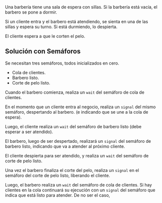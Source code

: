 Una barbería tiene una sala de espera con sillas. Si la barbería está vacía, el barbero se pone a dormir.

Si un cliente entra y el barbero está atendiendo, se sienta en una de las sillas y espera su turno. Si está durmiendo, lo despierta.

El cliente espera a que le corten el pelo.

## Solución con Semáforos

Se necesitan tres semáforos, todos inicializados en cero.

- Cola de clientes.
- Barbero listo.
- Corte de pelo listo.

Cuando el barbero comienza, realiza un `wait` del semáforo de cola de clientes.

En el momento que un cliente entra al negocio, realiza un `signal` del mismo semáforo, despertando al barbero. (e indicando que se une a la cola de espera).

Luego, el cliente realiza un `wait` del semáforo de barbero listo (debe esperar a ser atendido).

El barbero, luego de ser despertado, realizará un `signal` del semáforo de barbero listo, indicando que va a atender al próximo cliente.

El cliente despierta para ser atendido, y realiza un `wait` del semáforo de corte de pelo listo.

Una vez el barbero finaliza el corte del pelo, realiza un `signal` en el semáforo del corte de pelo listo, liberando el cliente.

Luego, el barbero realiza un `wait` del semáforo de cola de clientes. Si hay clientes en la cola continuará su ejecución con un `signal`  del semáforo que indica que está listo para atender. De no ser el caso, 
